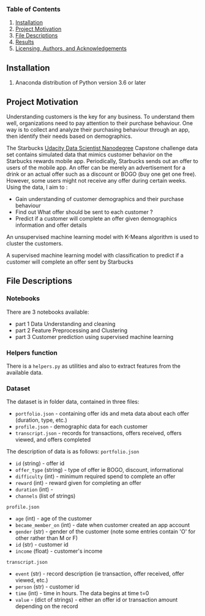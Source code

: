 
### Table of Contents

1. [Installation](#installation)
2. [Project Motivation](#motivation)
3. [File Descriptions](#files)
4. [Results](#results)
5. [Licensing, Authors, and Acknowledgements](#licensing)

## Installation <a name="installation"></a>

1. Anaconda distribution of Python version 3.6 or later

## Project Motivation<a name="motivation"></a>

Understanding customers is the  key for any business. To understand them well, organizations need to pay attention to their purchase behaviour. One way is to collect and analyze their purchasing behaviour through an app, then identify their needs based on demographics.

The Starbucks [Udacity Data Scientist Nanodegree](https://www.udacity.com/course/data-scientist-nanodegree--nd025) Capstone challenge data set contains simulated data that mimics customer behavior on the Starbucks rewards mobile app. Periodically, Starbucks sends out an offer to users of the mobile app. An offer can be merely an advertisement for a drink or an actual offer such as a discount or BOGO (buy one get one free). However, some users might not receive any offer during certain weeks.
Using the data, I aim to :

- Gain understanding of customer demographics and their purchase behaviour
- Find out What offer should be sent to each customer ?
- Predict if a customer will complete an offer given demographics information and offer details

An unsupervised machine learning model with K-Means algorithm is used to cluster the customers. 

A supervised machine learning model with classification to predict if a customer will complete an offer sent by Starbucks


## File Descriptions <a name="files"></a>

### Notebooks
There  are 3 notebooks available:
- part 1 Data Understanding and cleaning
- part 2 Feature Preprocessing and Clustering
- part 3 Customer prediction using supervised machine learning


### Helpers function
There is a `helpers.py` as utilities and also to extract features from the available data.

### Dataset
The dataset is in folder data, contained in three files:

- `portfolio.json` - containing offer ids and meta data about each offer (duration, type, etc.)
- `profile.json` - demographic data for each customer
- `transcript.json` - records for transactions, offers received, offers viewed, and offers completed

The description of data is as follows:
`portfolio.json`
- `id` (string) - offer id
- `offer_type` (string) - type of offer ie BOGO, discount, informational
- `difficulty` (int) - minimum required spend to complete an offer
- `reward` (int) - reward given for completing an offer
- `duration` (int) -
- `channels` (list of strings)

`profile.json`
- `age` (int) - age of the customer
- `became_member_on` (int) - date when customer created an app account
- `gender` (str) - gender of the customer (note some entries contain 'O' for other rather than M or F)
- `id` (str) - customer id
- `income` (float) - customer's income

`transcript.json`
- `event` (str) - record description (ie transaction, offer received, offer viewed, etc.)
- `person` (str) - customer id
- `time` (int) - time in hours. The data begins at time t=0
- `value` - (dict of strings) - either an offer id or transaction amount depending on the record

